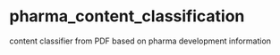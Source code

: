# pharma_content_classification
content classifier from PDF based on pharma development information
